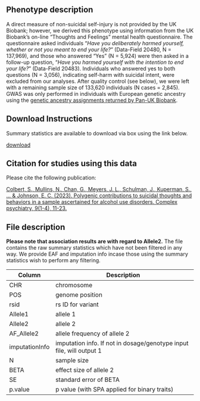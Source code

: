 ## Phenotype description
A direct measure of non-suicidal self-injury is not provided by the UK Biobank; however, we derived this phenotype using information from the UK Biobank’s on-line “Thoughts and Feelings” mental health questionnaire. The questionnaire asked individuals “*Have you deliberately harmed yourself, whether or not you meant to end your life?*” (Data-Field 20480, N = 137,969), and those who answered “Yes” (N = 5,924) were then asked in a follow-up question, “*Have you harmed yourself with the intention to end your life?*” (Data-Field 20483). Individuals who answered yes to both questions (N = 3,056), indicating self-harm with suicidal intent, were excluded from our analyses. After quality control (see below), we were left with a remaining sample size of 133,620 individuals (N cases = 2,845). GWAS was only performed in individuals with European genetic ancestry using the [genetic ancestry assignments returned by Pan-UK Biobank](https://pan.ukbb.broadinstitute.org/docs/qc/index.html#ancestry-definitions).

## Download Instructions
Summary statistics are available to download via box using the link below. 

[download](https://wustl.box.com/s/t23oxqaysi69znerti1col34372pywi1) 

## Citation for studies using this data
Please cite the following publication:

[Colbert, S., Mullins, N., Chan, G., Meyers, J. L., Schulman, J., Kuperman, S., ... & Johnson, E. C. (2023). Polygenic contributions to suicidal thoughts and behaviors in a sample ascertained for alcohol use disorders. Complex psychiatry, 9(1-4), 11-23.](https://karger.com/cxp/article/9/1-4/11/832656)

## File description

**Please note that association results are with regard to Allele2.**
The file contains the raw summary statistics which have not been filtered in any way. We provide EAF and imputation info incase those using the summary statistics wish to perform any filtering. 

| Column | Description |
| --- | --- |
| CHR | chromosome |
| POS | genome position |
| rsid | rs ID for variant |
| Allele1 | allele 1 |
| Allele2 | allele 2 |
| AF_Allele2 | allele frequency of allele 2 |
| imputationInfo | imputation info. If not in dosage/genotype input file, will output 1|
| N | sample size |
| BETA | effect size of allele 2 |
| SE | standard error of BETA |
| p.value | p value (with SPA applied for binary traits) |
